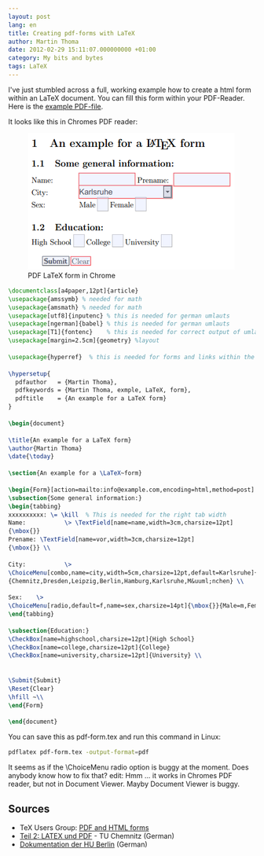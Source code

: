 ```yaml
---
layout: post
lang: en
title: Creating pdf-forms with LaTeX
author: Martin Thoma
date: 2012-02-29 15:11:07.000000000 +01:00
category: My bits and bytes
tags: LaTeX
---
```

I've just stumbled across a full, working example how to create a html form within an LaTeX document. You can fill this form within your PDF-Reader. Here is the <a href='../images/2012/02/pdf-form.pdf'>example PDF-file</a>.

It looks like this in Chromes PDF reader:
<figure class="aligncenter">
            <a href="../images/2012/02/pdf-latex-form-chrome.png"><img src="../images/2012/02/pdf-latex-form-chrome.png" alt="PDF LaTeX form in Chrome" style="max-width:421px;max-height:279px" class="size-full wp-image-16711"/></a>
            <figcaption class="text-center">PDF LaTeX form in Chrome</figcaption>
        </figure>

```latex
\documentclass[a4paper,12pt]{article}
\usepackage{amssymb} % needed for math
\usepackage{amsmath} % needed for math
\usepackage[utf8]{inputenc} % this is needed for german umlauts
\usepackage[ngerman]{babel} % this is needed for german umlauts
\usepackage[T1]{fontenc}    % this is needed for correct output of umlauts in pdf
\usepackage[margin=2.5cm]{geometry} %layout

\usepackage{hyperref}  % this is needed for forms and links within the text

\hypersetup{
  pdfauthor   = {Martin Thoma},
  pdfkeywords = {Martin Thoma, exmple, LaTeX, form},
  pdftitle    = {An example for a LaTeX form}
}

\begin{document}

\title{An example for a LaTeX form}
\author{Martin Thoma}
\date{\today}

\section{An example for a \LaTeX~form}

\begin{Form}[action=mailto:info@example.com,encoding=html,method=post]
\subsection{Some general information:}
\begin{tabbing}
xxxxxxxxxx: \= \kill  % This is needed for the right tab width
Name: 			\> \TextField[name=name,width=3cm,charsize=12pt]
{\mbox{}}
Prename: \TextField[name=vor,width=3cm,charsize=12pt]
{\mbox{}} \\

City: 			\>
\ChoiceMenu[combo,name=city,width=5cm,charsize=12pt,default=Karlsruhe]{\mbox{}}
{Chemnitz,Dresden,Leipzig,Berlin,Hamburg,Karlsruhe,M&uuml;nchen} \\

Sex: 	\>
\ChoiceMenu[radio,default=f,name=sex,charsize=14pt]{\mbox{}}{Male=m,Female=f}
\end{tabbing}

\subsection{Education:}
\CheckBox[name=highschool,charsize=12pt]{High School}
\CheckBox[name=college,charsize=12pt]{College}
\CheckBox[name=university,charsize=12pt]{University} \\


\Submit{Submit}
\Reset{Clear}
\hfill ~\\
\end{Form}

\end{document}
```

You can save this as pdf-form.tex and run this command in Linux:
```bash
pdflatex pdf-form.tex -output-format=pdf
```

It seems as if the \ChoiceMenu radio option is buggy at the moment. Does anybody know how to fix that?
edit: Hmm ... it works in Chromes PDF reader, but not in Document Viewer. Mayby Document Viewer is buggy.

<h2>Sources</h2>
<ul>
    <li>TeX Users Group: <a href="http://www.tug.org/applications/hyperref/manual.html#x1-190006">PDF and HTML forms</a></li>
    <li><a href="http://www.qucosa.de/fileadmin/data/qucosa/documents/4512/data/vortrag2.pdf">Teil 2: LATEX und PDF</a> - TU Chemnitz (German)</li>
    <li><a href="http://www2.informatik.hu-berlin.de/~piefel/LaTeX-PS/Archive-2004/V12-PDF.pdf">Dokumentation der HU Berlin</a> (German)</li>
</ul>
